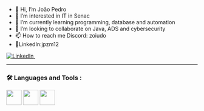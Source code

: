 - 👋 Hi, I’m João Pedro
- 👀 I’m interested in IT in Senac
- 🌱 I’m currently learning programming, database and automation
- 💞️ I’m looking to collaborate on Java, ADS and cybersecurity
- 📫 How to reach me Discord: zoiudo
- 💼LinkedIn:jpzm12
<div>
  <a href="https://www.linkedin.com/in/jpzm12/" target="_blank"> <img src="https://img.shields.io/badge/LinkedIn-0A66C2.svg?style=for-the-badge&logo=LinkedIn&logoColor=white" title="LinkedIn" alt="LinkedIn""/>&nbsp; </a>
</div>

---
### :hammer_and_wrench: Languages and Tools :

<div>
  <img src="https://cdn.jsdelivr.net/gh/devicons/devicon/icons/java/java-original.svg" width="40" height="40" />
<img src="https://cdn.jsdelivr.net/gh/devicons/devicon/icons/python/python-original.svg" width="40" height="40" />
<img src="https://cdn.jsdelivr.net/gh/devicons/devicon/icons/sqlite/sqlite-original-wordmark.svg" width="40" height="40" />
</div>



<!---
Joaozoi/Joaozoi is a ✨ special ✨ repository because its `README.md` (this file) appears on your GitHub profile.
You can click the Preview link to take a look at your changes.
--->
